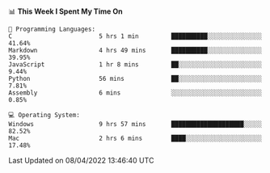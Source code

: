 
<!--START_SECTION:waka-->
📊 **This Week I Spent My Time On** 

```text
💬 Programming Languages: 
C                        5 hrs 1 min         ██████████░░░░░░░░░░░░░░░   41.64% 
Markdown                 4 hrs 49 mins       ██████████░░░░░░░░░░░░░░░   39.95% 
JavaScript               1 hr 8 mins         ██░░░░░░░░░░░░░░░░░░░░░░░   9.44% 
Python                   56 mins             ██░░░░░░░░░░░░░░░░░░░░░░░   7.81% 
Assembly                 6 mins              ░░░░░░░░░░░░░░░░░░░░░░░░░   0.85%

💻 Operating System: 
Windows                  9 hrs 57 mins       ████████████████████░░░░░   82.52% 
Mac                      2 hrs 6 mins        ████░░░░░░░░░░░░░░░░░░░░░   17.48%

```


 Last Updated on 08/04/2022 13:46:40 UTC
<!--END_SECTION:waka-->

